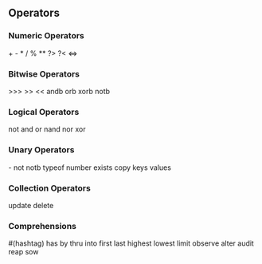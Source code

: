 
## Operators

### Numeric Operators

\+ - \* / % \*\*
?\> ?\< 
\<=\>

### Bitwise Operators

\>\>\> \>\> \<\<
andb orb xorb
notb

### Logical Operators

not
and
or
nand
nor
xor

### Unary Operators

\-
not
notb
typeof
number
exists
copy
keys
values

### Collection Operators

update
delete

### Comprehensions

\#(hashtag)
has
by
thru
into
first last
highest lowest
limit
observe
alter
audit
reap
sow


